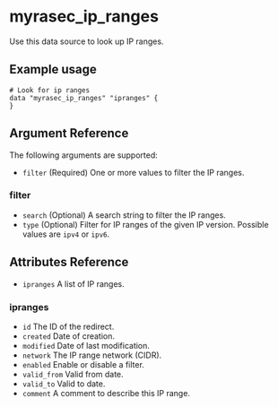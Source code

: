 # myrasec_ip_ranges

Use this data source to look up IP ranges.

## Example usage

```hcl
# Look for ip ranges
data "myrasec_ip_ranges" "ipranges" {
}
```

## Argument Reference

The following arguments are supported:

* `filter` (Required) One or more values to filter the IP ranges.

### filter
* `search` (Optional) A search string to filter the IP ranges.
* `type` (Optional) Filter for IP ranges of the given IP version. Possible values are `ipv4` or `ipv6`.

## Attributes Reference
* `ipranges` A list of IP ranges.

### ipranges
* `id` The ID of the redirect.
* `created` Date of creation.
* `modified` Date of last modification.
* `network` The IP range network (CIDR).
* `enabled` Enable or disable a filter.
* `valid_from` Valid from date.
* `valid_to` Valid to date.
* `comment` A comment to describe this IP range.
